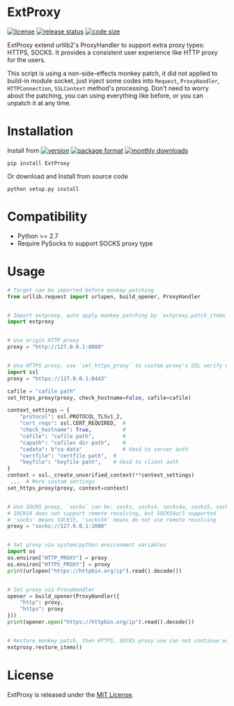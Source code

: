 # ExtProxy
[![license](https://img.shields.io/github/license/SeaHOH/extproxy)](https://github.com/SeaHOH/extproxy/blob/master/LICENSE)
[![release status](https://img.shields.io/github/v/release/SeaHOH/extproxy?include_prereleases&sort=semver)](https://github.com/SeaHOH/extproxy/releases)
[![code size](https://img.shields.io/github/languages/code-size/SeaHOH/extproxy)](https://github.com/SeaHOH/extproxy)

ExtProxy extend urllib2's ProxyHandler to support extra proxy types: HTTPS, SOCKS. It provides a consistent user experience like HTTP proxy for the users.

This script is using a non-side-effects monkey patch, it did not applied to build-in module socket, just inject some codes into `Request`, `ProxyHandler`, `HTTPConnection`, `SSLContext` method's processing. Don't need to worry about the patching, you can using everything like before, or you can unpatch it at any time.

# Installation
Install from 
[![version](https://img.shields.io/pypi/v/ExtProxy)](https://pypi.org/project/ExtProxy/)
[![package format](https://img.shields.io/pypi/format/ExtProxy)](https://pypi.org/project/ExtProxy/#files)
[![monthly downloads](https://img.shields.io/pypi/dm/ExtProxy)](https://pypi.org/project/ExtProxy/#files)

    pip install ExtProxy

Or download and Install from source code

    python setup.py install

# Compatibility 
- Python >= 2.7
- Require PySocks to support SOCKS proxy type

# Usage
```py
# Target can be imported before monkey patching
from urllib.request import urlopen, build_opener, ProxyHandler


# Import extproxy, auto apply monkey patching by `extproxy.patch_items`
import extproxy


# Use origin HTTP proxy
proxy = "http://127.0.0.1:8080"


# Use HTTPS proxy, use `set_https_proxy` to custom proxy's SSL verify mode
import ssl
proxy = "https://127.0.0.1:8443"

cafile = "cafile path"
set_https_proxy(proxy, check_hostname=False, cafile=cafile)

context_settings = {
    "protocol": ssl.PROTOCOL_TLSv1_2,
    "cert_reqs": ssl.CERT_REQUIRED,  #
    "check_hostname": True,          #
    "cafile": "cafile path",         #
    "capath": "cafiles dir path",    #
    "cadata": b"ca data"             # Uesd to server auth
    "certfile": "certfile path",  #
    "keyfile": "keyfile path",    # Uesd to client auth
}
context = ssl._create_unverified_context(**context_settings)
 ...  # More custom settings
set_https_proxy(proxy, context=context)


# Use SOCKS proxy, `socks` can be: socks, socks4, socks4a, socks5, socks5h
# SOCKS4 does not support remote resolving, but SOCKS4a/5 supported
# 'socks' means SOCKS5, 'socks5h' means do not use remote resolving
proxy = "socks://127.0.0.1:1080"


# Set proxy via system/python environment variables
import os
os.environ["HTTP_PROXY"] = proxy
os.environ["HTTPS_PROXY"] = proxy
print(urlopen("https://httpbin.org/ip").read().decode())


# Set proxy via ProxyHandler
opener = build_opener(ProxyHandler({
    "http": proxy,
    "https": proxy
}))
print(opener.open("https://httpbin.org/ip").read().decode())


# Restore monkey patch, then HTTPS, SOCKS proxy use can not continue working
extproxy.restore_items()
```

# License
ExtProxy is released under the [MIT License](https://github.com/SeaHOH/extproxy/blob/master/LICENSE).
